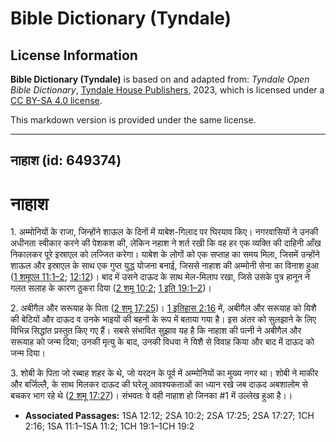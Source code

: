 # Bible Dictionary (Tyndale)

## License Information

**Bible Dictionary (Tyndale)** is based on and adapted from: _Tyndale Open Bible Dictionary_, [Tyndale House Publishers](https://tyndaleopenresources.com/), 2023, which is licensed under a [CC BY-SA 4.0 license](https://creativecommons.org/licenses/by-sa/4.0/legalcode.en).

This markdown version is provided under the same license.



--------------------------------

## नाहाश (id: 649374)

नाहाश
=====

1\. अम्मोनियों के राजा, जिन्होंने शाऊल के दिनों में याबेश\-गिलाद पर घिरयाव किए। नगरवासियों ने उनकी अधीनता स्वीकार करने की पेशकश की, लेकिन नहाश ने शर्त रखी कि वह हर एक व्यक्ति की दाहिनी आँख निकालकर पूरे इस्राएल को लज्जित करेगा। याबेश के लोगों को एक सप्ताह का समय मिला, जिसमें उन्होंने शाऊल और इस्राएल के साथ एक गुप्त युद्ध योजना बनाई, जिससे नाहाश की अम्मोनी सेना का विनाश हुआ ([1 शमूएल 11:1–2](https://ref.ly/1Sam11:1-1Sam11:2); [12:12](https://ref.ly/1Sam12:12))। बाद में उसने दाऊद के साथ मेल\-मिलाप रखा, जिसे उसके पुत्र हानून ने गलत सलाह के कारण ठुकरा दिया ([2 शमू 10:2](https://ref.ly/2Sam10:2); [1 इति 19:1–2](https://ref.ly/1Chr19:1-1Chr19:2))।

2\. अबीगैल और सरूयाह के पिता ([2 शमू 17:25](https://ref.ly/2Sam17:25))। [1 इतिहास 2:16](https://ref.ly/1Chr2:16) में, अबीगैल और सरूयाह को यिशै की बेटियों और दाऊद व उनके भाइयों की बहनों के रूप में बताया गया है। इस अंतर को सुलझाने के लिए विभिन्न सिद्धांत प्रस्तुत किए गए हैं। सबसे संभावित सुझाव यह है कि नाहाश की पत्नी ने अबीगैल और सरूयाह को जन्म दिया; उनकी मृत्यु के बाद, उनकी विधवा ने यिशै से विवाह किया और बाद में दाऊद को जन्म दिया।

3\. शोबी के पिता जो रब्बाह शहर के थे, जो यरदन के पूर्व में अम्मोनियों का मुख्य नगर था। शोबी ने माकीर और बर्जिल्लै, के साथ मिलकर दाऊद की घरेलू आवश्यकताओं का ध्यान रखे जब दाऊद अबशालोम से बचकर भाग रहे थे ([2 शमू 17:27](https://ref.ly/2Sam17:27))। संभवतः वे वही नाहाश हो जिनका \#1 में उल्लेख हुआ है।।

* **Associated Passages:** 1SA 12:12; 2SA 10:2; 2SA 17:25; 2SA 17:27; 1CH 2:16; 1SA 11:1–1SA 11:2; 1CH 19:1–1CH 19:2

